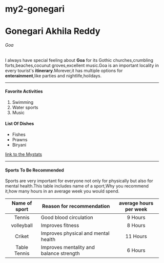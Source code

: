# my2-gonegari
# Gonegari Akhila Reddy
###### Goa
I always have special feeling about **Goa** for its Gothic churches,crumbling forts,beaches,cocunut groves,excellent music.Goa is an important locality in every tourist's **itinerary**.Morever,it has multiple options for **enterainment**,like parties and nightlife,hoildays.

****

#### Favorite Activities
1. Swimming
2. Water sports
3. Music

#### List Of Dishes
* Fishes
* Prawns
* Biryani

[link to the Mystats](MyStats.md)

****

#### Sports To Be Recommended
Sports are very important for everyone not only for physically but also for mental health.This table includes name of a sport,Why you recommend it,how many hours in an average week you would spend.

| **Name of sport** |     **Reason for recommendation**       |  **average hours per week** |
| :---------------: | --------------------------------------- | :-------------------------: |
|  Tennis           |  Good blood circulation                 |  9 Hours                    |
|  volleyball       |  Improves fitness                       |  8 Hours                    |
|  Criket           |  Improves physical and mental health    |  11 Hours                   |
|  Table Tennis     |  Improves mentality and balance strength|  6 Hours                    |
